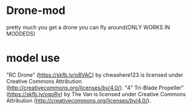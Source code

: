 # Drone-mod
pretty much you get a drone you can fly around(ONLY WORKS IN MODDEDS)
# model use
"RC Drone" (https://skfb.ly/o8VAC) by chwashere123 is licensed under Creative Commons Attribution (http://creativecommons.org/licenses/by/4.0/).
"4" Tri-Blade Propeller" (https://skfb.ly/oqoRy) by The Van is licensed under Creative Commons Attribution (http://creativecommons.org/licenses/by/4.0/).
